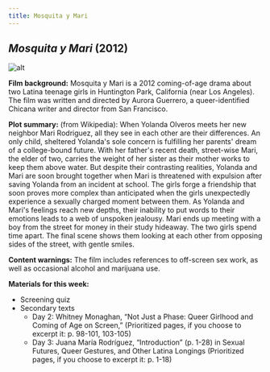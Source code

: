 ```yaml
---
title: Mosquita y Mari
---
```


## *Mosquita y Mari* (2012)

![alt](https://64.media.tumblr.com/tumblr_m5yg4rlxr31rzn12no1_1280.jpg)

**Film background:** Mosquita y Mari is a 2012 coming-of-age drama about two Latina teenage girls in Huntington Park, California (near Los Angeles). The film was written and directed by Aurora Guerrero, a queer-identified Chicana writer and director from San Francisco.

**Plot summary:** (from Wikipedia): When Yolanda Olveros meets her new neighbor Mari Rodriguez, all they see in each other are their differences. An only child, sheltered Yolanda's sole concern is fulfilling her parents' dream of a college-bound future. With her father's recent death, street-wise Mari, the elder of two, carries the weight of her sister as their mother works to keep them above water. But despite their contrasting realities, Yolanda and Mari are soon brought together when Mari is threatened with expulsion after saving Yolanda from an incident at school. The girls forge a friendship that soon proves more complex than anticipated when the girls unexpectedly experience a sexually charged moment between them. As Yolanda and Mari's feelings reach new depths, their inability to put words to their emotions leads to a web of unspoken jealousy. Mari ends up meeting with a boy from the street for money in their study hideaway. The two girls spend time apart. The final scene shows them looking at each other from opposing sides of the street, with gentle smiles.

**Content warnings:** The film includes references to off-screen sex work, as well as occasional alcohol and marijuana use.

**Materials for this week:**
* Screening quiz
*	Secondary texts
	 * Day 2: Whitney Monaghan, “Not Just a Phase: Queer Girlhood and Coming of Age on Screen,” (Prioritized pages, if you choose to excerpt it: p. 98-101, 103-105)
	 * Day 3: Juana María Rodríguez, “Introduction” (p. 1-28) in Sexual Futures, Queer Gestures, and Other Latina Longings (Prioritized pages, if you choose to excerpt it: p. 1-18)
